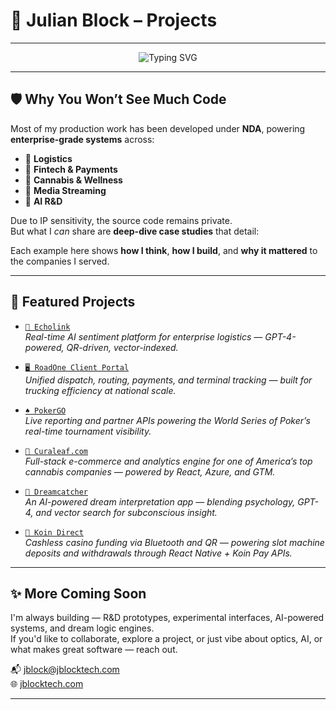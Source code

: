 # 🧠 Julian Block – Projects
---

<p align="center">
  <img src="https://readme-typing-svg.demolab.com?font=Fira+Code&size=22&pause=1000&color=00FF99&center=true&vCenter=true&width=700&lines=Turning+AI+into+Impact.;Architecting+at+Scale.;R&D+Built+for+the+Next+Era." alt="Typing SVG" />
</p>

---

## 🛡 Why You Won’t See Much Code

Most of my production work has been developed under **NDA**, powering **enterprise-grade systems** across:

- 🚛 **Logistics**
- 🧾 **Fintech & Payments**
- 🧬 **Cannabis & Wellness**
- 🎥 **Media Streaming**
- 🧠 **AI R&D**

Due to IP sensitivity, the source code remains private.  
But what I *can* share are **deep-dive case studies** that detail:

Each example here shows **how I think**, **how I build**, and **why it mattered** to the companies I served.

---

## 🧩 Featured Projects

- [`🚛 Echolink`](./echolink)  
  *Real-time AI sentiment platform for enterprise logistics — GPT-4-powered, QR-driven, vector-indexed.*

- [`🖥 RoadOne Client Portal`](./roadone-client-portal)  
  *Unified dispatch, routing, payments, and terminal tracking — built for trucking efficiency at national scale.*

- [`♠️ PokerGO`](./pokergo)  
  *Live reporting and partner APIs powering the World Series of Poker’s real-time tournament visibility.*

- [`🧬 Curaleaf.com`](./curaleaf)  
  *Full-stack e-commerce and analytics engine for one of America’s top cannabis companies — powered by React, Azure, and GTM.*

- [`🌙 Dreamcatcher`](./dreamcatcher)  
  *An AI-powered dream interpretation app — blending psychology, GPT-4, and vector search for subconscious insight.*
  
- [`🎰 Koin Direct`](./koin-direct)  
  *Cashless casino funding via Bluetooth and QR — powering slot machine deposits and withdrawals through React Native + Koin Pay APIs.*

---

## ✨ More Coming Soon

I'm always building — R&D prototypes, experimental interfaces, AI-powered systems, and dream logic engines.  
If you'd like to collaborate, explore a project, or just vibe about optics, AI, or what makes great software — reach out.

📬 [jblock@jblocktech.com](mailto:jblock@jblocktech.com)  
🌐 [jblocktech.com](https://jblocktech.com)

---
